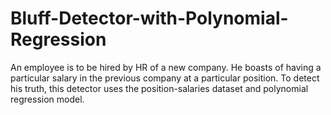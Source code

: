 # Bluff-Detector-with-Polynomial-Regression
An employee is to be hired by HR of a new company. He boasts of having a particular salary in the previous company at a particular position. To detect his truth, this detector uses the position-salaries dataset and polynomial regression model.

